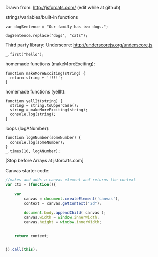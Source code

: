 Drawn from: http://jsforcats.com/
(edit while at github)


strings/variables/built-in functions

```javascript:
var dogSentence = "Our family has two dogs.";
```

```javascript:
dogSentence.replace("dogs", "cats");
```

Third party library:
Underscore: http://underscorejs.org/underscore.js

```javascript:
_.first("hello");
```

homemade functions (makeMoreExciting):
```javascript:
function makeMoreExciting(string) {
  return string + '!!!!';
}
```

homemade functions (yellIt):
```javascript:
function yellIt(string) {
  string = string.toUpperCase();
  string = makeMoreExciting(string);
  console.log(string);
}
```


loops (logANumber):
```javascript:
function logANumber(someNumber) {
  console.log(someNumber);
}
_.times(10, logANumber);
```

[Stop before Arrays at jsforcats.com]


Canvas starter code:
```javascript
//makes and adds a canvas element and returns the context
var ctx = (function(){

	var 
		canvas = document.createElement('canvas'),
	    context = canvas.getContext("2d");

	    document.body.appendChild( canvas );
	    canvas.width = window.innerWidth;
	    canvas.height = window.innerWidth;


	return context;


}).call(this);
```


